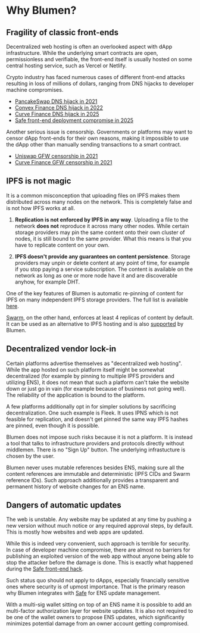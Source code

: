 # Why Blumen?

## Fragility of classic front-ends

Decentralized web hosting is often an overlooked aspect with dApp infrastructure. While the underlying smart contracts are open, permissionless and verifiable, the front-end itself is usually hosted on some central hosting service, such as Vercel or Netlify.

Crypto industry has faced numerous cases of different front-end attacks resulting in loss of millions of dollars, ranging from DNS hijacks to developer machine compromises.

- [PancakeSwap DNS hijack in 2021](https://x.com/PancakeSwap/status/1371470368058183687)
- [Convex Finance DNS hijack in 2022](https://x.com/ConvexFinance/status/1540104036229185536)
- [Curve Finance DNS hijack in 2025](https://news.curve.finance/curve-domain-incident)
- [Safe front-end deployment compromise in 2025](https://www.ledger.com/blog-learning-from-the-bybit-safe-attack)

Another serious issue is censorship. Governments or platforms may want to censor dApp front-ends for their own reasons, making it impossible to use the dApp other than manually sending transactions to a smart contract.

- [Uniswap GFW censorship in 2021](https://en.greatfire.org/uniswap.org)
- [Curve Finance GFW censorship in 2021](https://en.greatfire.org/curve.fi)

## IPFS is not magic

It is a common misconception that uploading files on IPFS makes them distributed across many nodes on the network. This is completely false and is not how IPFS works at all.

1. **Replication is not enforced by IPFS in any way**. Uploading a file to the network **does not** reproduce it across many other nodes. While certain storage providers may pin the same content onto their own cluster of nodes, it is still bound to the same provider. What this means is that you have to replicate content on your own.

2. **IPFS doesn't provide any guarantees on content persistence**. Storage providers may unpin or delete content at any point of time, for example if you stop paying a service subscription. The content is available on the network as long as one or more node have it and are discoverable anyhow, for example DHT.

One of the key features of Blumen is automatic re-pinning of content for IPFS on many independent IPFS storage providers. The full list is available [here](/docs/ipfs).

[Swarm](https://ethswarm.org), on the other hand, enforces at least 4 replicas of content by default. It can be used as an alternative to IPFS hosting and is also [supported](/docs/swarm) by Blumen.

## Decentralized vendor lock-in

Certain platforms advertise themselves as "decentralized web hosting". While the app hosted on such platform itself might be somewhat decentralized (for example by pinning to multiple IPFS providers and utilizing ENS), it does not mean that such a platform can't take the website down or just go in vain (for example because of business not going well). The reliability of the application is bound to the platform.

A few platforms additionally opt in for simpler solutions by sacrificing decentralization. One such example is Fleek. It uses IPNS which is not feasible for replication, and doesn't get pinned the same way IPFS hashes are pinned, even though it is possible.

Blumen does not impose such risks because it is not a platform. It is instead a tool that talks to infrastructure providers and protocols directly without middlemen. There is no "Sign Up" button. The underlying infrastucture is chosen by the user.

Blumen never uses mutable references besides ENS, making sure all the content references are immutable and deterministic (IPFS CIDs and Swarm reference IDs). Such approach additionally provides a transparent and permanent history of website changes for an ENS name.

## Dangers of automatic updates

The web is unstable. Any website may be updated at any time by pushing a new version without much notice or any required approval steps, by default. This is mostly how websites and web apps are updated.

While this is indeed very convenient, such approach is terrible for security. In case of developer machine compromise, there are almost no barriers for publishing an exploited version of the web app without anyone being able to stop the attacker before the damage is done. This is exactly what happened during the [Safe front-end hack](https://www.ledger.com/blog-learning-from-the-bybit-safe-attack).

Such status quo should not apply to dApps, especially financially sensitive ones where security is of upmost importance. That is the primary reason why Blumen integrates with [Safe](https://safe.global) for ENS update management.

With a multi-sig wallet sitting on top of an ENS name it is possible to add an multi-factor authorization layer for website updates. It is also not required to be one of the wallet owners to propose ENS updates, which significantly minimizes potential damage from an owner account getting compromised.
